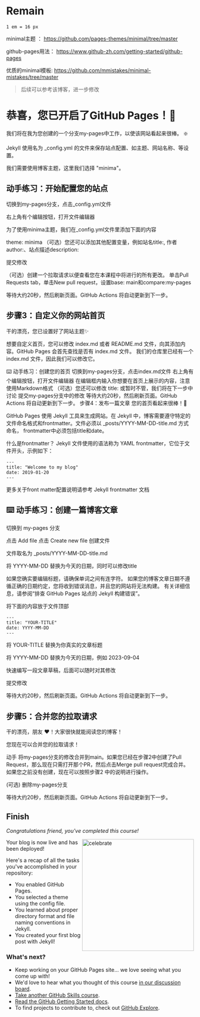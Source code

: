 

<!--
  <<< Author notes: Finish >>>
  Review what we learned, ask for feedback, provide next steps.
-->
# Remain

`1 em = 16 px`

minimal主题 ： https://github.com/pages-themes/minimal/tree/master

github-pages用法： https://www.github-zh.com/getting-started/github-pages

优质的minimal模板: https://github.com/mmistakes/minimal-mistakes/tree/master
> 后续可以参考该博客，进一步修改

# 恭喜，您已开启了GitHub Pages！🎉

我们将在我为您创建的一个分支my-pages中工作，以使该网站看起来很棒。 ❇️

Jekyll 使用名为 _config.yml 的文件来保存站点配置、如主题、网站名称、等设置。

我们需要使用博客主题，这里我们选择 "minima"。

## 动手练习：开始配置您的站点
切换到my-pages分支，点击_config.yml文件

右上角有个编辑按钮，打开文件编辑器

为了使用minima主题，我们在_config.yml文件里添加下面的内容

theme: minima
（可选）您还可以添加其他配置变量，例如站名title:, 作者author:、站点描述description:

提交修改

（可选）创建一个拉取请求以便查看您在本课程中将进行的所有更改。 单击Pull Requests tab，单击New pull request，设置base: main和compare:my-pages

等待大约20秒，然后刷新页面。GitHub Actions 将自动更新到下一步。

## 步骤3：自定义你的网站首页
干的漂亮，您已设置好了网站主题✨

想要自定义首页，您可以修改 index.md 或者 README.md 文件，向其添加内容。GitHub Pages 会首先查找是否有 index.md 文件。 我们的仓库里已经有一个 index.md 文件，因此我们可以修改它。

⌨️ 动手练习：创建您的首页
切换到my-pages分支，点击index.md文件
右上角有个编辑按钮，打开文件编辑器
在编辑框内输入你想要在首页上展示的内容，注意使用Markdown格式
（可选）您还可以修改 title: 或暂时不管，我们将在下一步中讨论
提交my-pages分支中的修改
等待大约20秒，然后刷新页面。GitHub Actions 将自动更新到下一步。
步骤4：发布一篇文章
您的首页看起来很棒！🤠

GitHub Pages 使用 Jekyll 工具来生成网站。在 Jekyll 中，博客需要遵守特定的文件命名格式和frontmatter。文件必须以 _posts/YYYY-MM-DD-title.md 方式命名， frontmatter中必须包括title和date。

什么是frontmatter？ Jekyll 文件使用的语法称为 YAML frontmatter，它位于文件开头，示例如下：
```
---
title: "Welcome to my blog"
date: 2019-01-20
---
```
更多关于front matter配置说明请参考 Jekyll frontmatter 文档

## ⌨️ 动手练习：创建一篇博客文章
切换到 my-pages 分支

点击 Add file 点击 Create new file 创建文件

文件取名为 _posts/YYYY-MM-DD-title.md

将 YYYY-MM-DD 替换为今天的日期，同时可以修改title

如果您确实要编辑标题，请确保单词之间有连字符。 如果您的博客文章日期不遵循正确的日期约定，您将收到错误消息，并且您的网站将无法构建。 有关详细信息，请参阅“排查 GitHub Pages 站点的 Jekyll 构建错误”。

将下面的内容放于文件顶部
```
---
title: "YOUR-TITLE"
date: YYYY-MM-DD
---
```
将 YOUR-TITLE 替换为你真实的文章标题

将 YYYY-MM-DD 替换为今天的日期，例如 2023-09-04

快速编写一段文章草稿，后面可以随时对其修改

提交修改

等待大约20秒，然后刷新页面。GitHub Actions 将自动更新到下一步。

## 步骤5：合并您的拉取请求
干的漂亮，朋友 ❤️！大家很快就能阅读您的博客！

您现在可以合并您的拉取请求！

动手
将my-pages分支的修改合并到main。如果您已经在步骤2中创建了Pull Request，那么现在只需打开那个PR，然后点击Merge pull request完成合并。 如果您之前没有创建，现在可以按照步骤2 中的说明进行操作。

(可选) 删除my-pages分支

等待大约20秒，然后刷新页面。GitHub Actions 将自动更新到下一步。

## Finish

_Congratulations friend, you've completed this course!_

<img src=https://octodex.github.com/images/constructocat2.jpg alt=celebrate width=300 align=right>

Your blog is now live and has been deployed!

Here's a recap of all the tasks you've accomplished in your repository:

- You enabled GitHub Pages.
- You selected a theme using the config file.
- You learned about proper directory format and file naming conventions in Jekyll.
- You created your first blog post with Jekyll!

### What's next?

- Keep working on your GitHub Pages site... we love seeing what you come up with!
- We'd love to hear what you thought of this course [in our discussion board](https://github.com/orgs/skills/discussions/categories/github-pages).
- [Take another GitHub Skills course](https://github.com/skills).
- [Read the GitHub Getting Started docs](https://docs.github.com/en/get-started).
- To find projects to contribute to, check out [GitHub Explore](https://github.com/explore).



